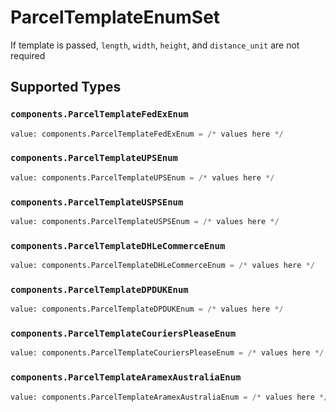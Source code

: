 # ParcelTemplateEnumSet

If template is passed, `length`, `width`, `height`, and `distance_unit` are not required


## Supported Types

### `components.ParcelTemplateFedExEnum`

```python
value: components.ParcelTemplateFedExEnum = /* values here */
```

### `components.ParcelTemplateUPSEnum`

```python
value: components.ParcelTemplateUPSEnum = /* values here */
```

### `components.ParcelTemplateUSPSEnum`

```python
value: components.ParcelTemplateUSPSEnum = /* values here */
```

### `components.ParcelTemplateDHLeCommerceEnum`

```python
value: components.ParcelTemplateDHLeCommerceEnum = /* values here */
```

### `components.ParcelTemplateDPDUKEnum`

```python
value: components.ParcelTemplateDPDUKEnum = /* values here */
```

### `components.ParcelTemplateCouriersPleaseEnum`

```python
value: components.ParcelTemplateCouriersPleaseEnum = /* values here */
```

### `components.ParcelTemplateAramexAustraliaEnum`

```python
value: components.ParcelTemplateAramexAustraliaEnum = /* values here */
```

